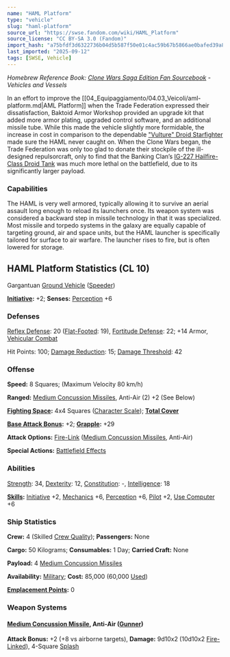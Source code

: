 ```yaml
---
name: "HAML Platform"
type: "vehicle"
slug: "haml-platform"
source_url: "https://swse.fandom.com/wiki/HAML_Platform"
source_license: "CC BY-SA 3.0 (Fandom)"
import_hash: "a75bfdf3d6322736b04d5b587f50e01c4ac59b67b5866ae0bafed39a8666e09e"
last_imported: "2025-09-12"
tags: [SWSE, Vehicle]
---
```

*Homebrew Reference Book: [Clone Wars Saga Edition Fan Sourcebook](https://swse.fandom.com/wiki/Clone_Wars_Saga_Edition_Fan_Sourcebook) - Vehicles and Vessels*

In an effort to improve the [[04_Equipaggiamento/04.03_Veicoli/aml-platform.md|AML Platform]] when the Trade Federation expressed their dissatisfaction, Baktoid Armor Workshop provided an upgrade kit that added more armor plating, upgraded control software, and an additional missile tube. While this made the vehicle slightly more formidable, the increase in cost in comparison to the dependable ["Vulture" Droid Starfighter](https://swse.fandom.com/wiki/"Vulture"_Droid_Starfighter) made sure the HAML never caught on. When the Clone Wars began, the Trade Federation was only too glad to donate their stockpile of the ill-designed repulsorcraft, only to find that the Banking Clan’s [IG-227 Hailfire-Class Droid Tank](https://swse.fandom.com/wiki/IG-227_Hailfire-Class_Droid_Tank) was much more lethal on the battlefield, due to its significantly larger payload.

### Capabilities
The HAML is very well armored, typically allowing it to survive an aerial assault long enough to reload its launchers once. Its weapon system was considered a backward step in missile technology in that it was specialized. Most missile and torpedo systems in the galaxy are equally capable of targeting ground, air and space units, but the HAML launcher is specifically tailored for surface to air warfare. The launcher rises to fire, but is often lowered for storage.

## HAML Platform Statistics (CL 10)
Gargantuan [Ground Vehicle](https://swse.fandom.com/wiki/Ground_Vehicle) ([Speeder](https://swse.fandom.com/wiki/Speeder))

**[Initiative](https://swse.fandom.com/wiki/Initiative):** +2; **Senses:** [Perception](https://swse.fandom.com/wiki/Perception) +6
### Defenses
[Reflex Defense](https://swse.fandom.com/wiki/Reflex_Defense_(Vehicles)): 20 ([Flat-Footed](https://swse.fandom.com/wiki/Flat-Footed): 19), [Fortitude Defense](https://swse.fandom.com/wiki/Fortitude_Defense_(Vehicles)): 22; +14 Armor, [Vehicular Combat](https://swse.fandom.com/wiki/Vehicular_Combat)

Hit Points: 100; [Damage Reduction](https://swse.fandom.com/wiki/Damage_Reduction): 15; [Damage Threshold](https://swse.fandom.com/wiki/Damage_Threshold_(Vehicles)): 42

### Offense
**Speed:** 8 Squares; (Maximum Velocity 80 km/h)

**Ranged:** [Medium Concussion Missiles](https://swse.fandom.com/wiki/Medium_Concussion_Missiles), Anti-Air (2) +2 (See Below)

**[Fighting Space](https://swse.fandom.com/wiki/Fighting_Space):** 4x4 Squares ([Character Scale](https://swse.fandom.com/wiki/Character_Scale)); **[Total Cover](https://swse.fandom.com/wiki/Total_Cover)**

**[Base Attack Bonus](https://swse.fandom.com/wiki/Base_Attack_Bonus):** +2; **[Grapple](https://swse.fandom.com/wiki/Grapple):** +29

**Attack Options:** [Fire-Link](https://swse.fandom.com/wiki/Fire-Link) ([Medium Concussion Missiles](https://swse.fandom.com/wiki/Medium_Concussion_Missiles), Anti-Air)

**Special Actions:** [Battlefield Effects](https://swse.fandom.com/wiki/Battlefield_Effects)

### Abilities
[Strength](https://swse.fandom.com/wiki/Strength): 34, [Dexterity](https://swse.fandom.com/wiki/Dexterity): 12, [Constitution](https://swse.fandom.com/wiki/Constitution): -, [Intelligence](https://swse.fandom.com/wiki/Intelligence): 18

**[Skills](https://swse.fandom.com/wiki/Skills):** [Initiative](https://swse.fandom.com/wiki/Initiative) +2, [Mechanics](https://swse.fandom.com/wiki/Mechanics) +6, [Perception](https://swse.fandom.com/wiki/Perception) +6, [Pilot](https://swse.fandom.com/wiki/Pilot) +2, [Use Computer](https://swse.fandom.com/wiki/Use_Computer) +6
### Ship Statistics
**Crew:** 4 (Skilled [Crew Quality](https://swse.fandom.com/wiki/Crew_Quality)); **Passengers:** None

**Cargo:** 50 Kilograms; **Consumables:** 1 Day; **Carried Craft:** None

**Payload:** 4 [Medium Concussion Missiles](https://swse.fandom.com/wiki/Medium_Concussion_Missiles)

**Availability:** [Military](https://swse.fandom.com/wiki/Military); **Cost:** 85,000 (60,000 [Used](https://swse.fandom.com/wiki/Used))

**[Emplacement Points](https://swse.fandom.com/wiki/Emplacement_Points):** 0
### Weapon Systems

#### **[Medium Concussion Missile](https://swse.fandom.com/wiki/Medium_Concussion_Missile), Anti-Air ([Gunner](https://swse.fandom.com/wiki/Gunner))**
**Attack Bonus:** +2 (+8 vs airborne targets), **Damage:** 9d10x2 (10d10x2 [Fire-Linked](https://swse.fandom.com/wiki/Fire-Linked)), 4-Square [Splash](https://swse.fandom.com/wiki/Splash)